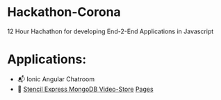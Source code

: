 # Hackathon-Corona
12 Hour Hachathon for developing End-2-End Applications in Javascript
# Applications:
- 📬 Ionic Angular Chatroom
- 📼 [Stencil Express MongoDB Video-Store](https://github.com/wonderfloyd/Hackathon-Corona/tree/master/Stencil_Express_MongoDB_VideoStore)
[Pages](./Stencil_Express_MongoDB_VideoStore/README.md)
